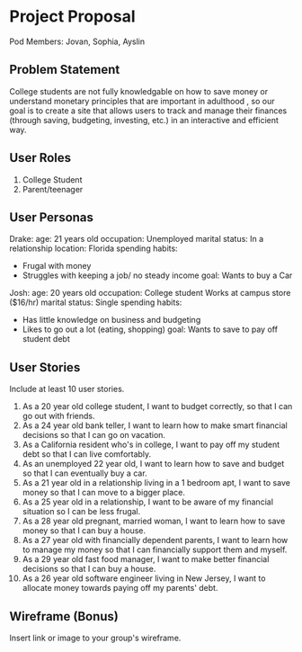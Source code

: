# Project Proposal

Pod Members: Jovan, Sophia, Ayslin

## Problem Statement
College students are not fully knowledgable on how to save money or understand monetary principles that are important in adulthood , so our goal is to create a site that allows users to track and manage their finances (through saving, budgeting, investing, etc.) in an interactive and efficient way.

## User Roles
1. College Student
2. Parent/teenager

## User Personas
Drake:
age: 21 years old
occupation: Unemployed
marital status: In a relationship
location: Florida
spending habits: 
- Frugal with money
- Struggles with keeping a job/ no steady income
goal: Wants to buy a Car

Josh:
age: 20 years old
occupation: College student
Works at campus store ($16/hr)
marital status: Single
spending habits: 
- Has little knowledge on business and budgeting
- Likes to go out a lot (eating, shopping)
goal: Wants to save to pay off student debt

## User Stories

Include at least 10 user stories.

1. As a 20 year old college student, I want to budget correctly, so that I can go out with friends.
2. As a 24 year old bank teller, I want to learn how to make smart financial decisions so that I can go on vacation.
3. As a California resident who's in college, I want to pay off my student debt so that I can live comfortably.
4. As an unemployed 22 year old, I want to learn how to save and budget so that I can eventually buy a car.
5. As a 21 year old in a relationship living in a 1 bedroom apt, I want to save money so that I can move to a bigger place.
6. As a 25 year old in a relationship, I want to be aware of my financial situation so I can be less frugal.
7. As a 28 year old pregnant, married woman, I want to learn how to save money so that I can buy a house.
8. As a 27 year old with financially dependent parents, I want to learn how to manage my money so that I can financially support them and myself.
9. As a 29 year old fast food manager, I want to make better financial decisions so that I can buy a house.
10. As a 26 year old software engineer living in New Jersey, I want to allocate money towards paying off my parents' debt.

## Wireframe (Bonus)

Insert link or image to your group's wireframe. 
